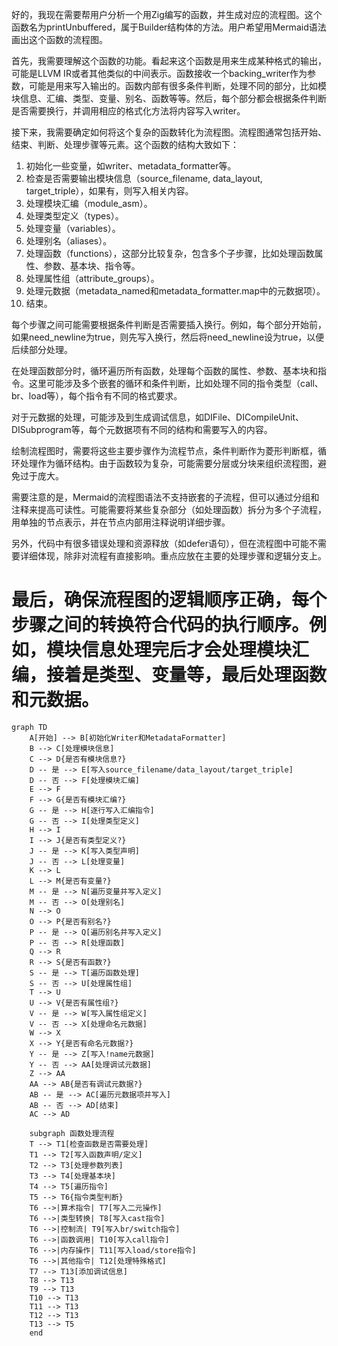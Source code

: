好的，我现在需要帮用户分析一个用Zig编写的函数，并生成对应的流程图。这个函数名为printUnbuffered，属于Builder结构体的方法。用户希望用Mermaid语法画出这个函数的流程图。

首先，我需要理解这个函数的功能。看起来这个函数是用来生成某种格式的输出，可能是LLVM IR或者其他类似的中间表示。函数接收一个backing_writer作为参数，可能是用来写入输出的。函数内部有很多条件判断，处理不同的部分，比如模块信息、汇编、类型、变量、别名、函数等等。然后，每个部分都会根据条件判断是否需要换行，并调用相应的格式化方法将内容写入writer。

接下来，我需要确定如何将这个复杂的函数转化为流程图。流程图通常包括开始、结束、判断、处理步骤等元素。这个函数的结构大致如下：

1. 初始化一些变量，如writer、metadata_formatter等。
2. 检查是否需要输出模块信息（source_filename, data_layout, target_triple），如果有，则写入相关内容。
3. 处理模块汇编（module_asm）。
4. 处理类型定义（types）。
5. 处理变量（variables）。
6. 处理别名（aliases）。
7. 处理函数（functions），这部分比较复杂，包含多个子步骤，比如处理函数属性、参数、基本块、指令等。
8. 处理属性组（attribute_groups）。
9. 处理元数据（metadata_named和metadata_formatter.map中的元数据项）。
10. 结束。

每个步骤之间可能需要根据条件判断是否需要插入换行。例如，每个部分开始前，如果need_newline为true，则先写入换行，然后将need_newline设为true，以便后续部分处理。

在处理函数部分时，循环遍历所有函数，处理每个函数的属性、参数、基本块和指令。这里可能涉及多个嵌套的循环和条件判断，比如处理不同的指令类型（call、br、load等），每个指令有不同的格式要求。

对于元数据的处理，可能涉及到生成调试信息，如DIFile、DICompileUnit、DISubprogram等，每个元数据项有不同的结构和需要写入的内容。

绘制流程图时，需要将这些主要步骤作为流程节点，条件判断作为菱形判断框，循环处理作为循环结构。由于函数较为复杂，可能需要分层或分块来组织流程图，避免过于庞大。

需要注意的是，Mermaid的流程图语法不支持嵌套的子流程，但可以通过分组和注释来提高可读性。可能需要将某些复杂部分（如处理函数）拆分为多个子流程，用单独的节点表示，并在节点内部用注释说明详细步骤。

另外，代码中有很多错误处理和资源释放（如defer语句），但在流程图中可能不需要详细体现，除非对流程有直接影响。重点应放在主要的处理步骤和逻辑分支上。

最后，确保流程图的逻辑顺序正确，每个步骤之间的转换符合代码的执行顺序。例如，模块信息处理完后才会处理模块汇编，接着是类型、变量等，最后处理函数和元数据。
================================================
```mermaid
graph TD
    A[开始] --> B[初始化Writer和MetadataFormatter]
    B --> C[处理模块信息]
    C --> D{是否有模块信息?}
    D -- 是 --> E[写入source_filename/data_layout/target_triple]
    D -- 否 --> F[处理模块汇编]
    E --> F
    F --> G{是否有模块汇编?}
    G -- 是 --> H[逐行写入汇编指令]
    G -- 否 --> I[处理类型定义]
    H --> I
    I --> J{是否有类型定义?}
    J -- 是 --> K[写入类型声明]
    J -- 否 --> L[处理变量]
    K --> L
    L --> M{是否有变量?}
    M -- 是 --> N[遍历变量并写入定义]
    M -- 否 --> O[处理别名]
    N --> O
    O --> P{是否有别名?}
    P -- 是 --> Q[遍历别名并写入定义]
    P -- 否 --> R[处理函数]
    Q --> R
    R --> S{是否有函数?}
    S -- 是 --> T[遍历函数处理]
    S -- 否 --> U[处理属性组]
    T --> U
    U --> V{是否有属性组?}
    V -- 是 --> W[写入属性组定义]
    V -- 否 --> X[处理命名元数据]
    W --> X
    X --> Y{是否有命名元数据?}
    Y -- 是 --> Z[写入!name元数据]
    Y -- 否 --> AA[处理调试元数据]
    Z --> AA
    AA --> AB{是否有调试元数据?}
    AB -- 是 --> AC[遍历元数据项并写入]
    AB -- 否 --> AD[结束]
    AC --> AD

    subgraph 函数处理流程
    T --> T1[检查函数是否需要处理]
    T1 --> T2[写入函数声明/定义]
    T2 --> T3[处理参数列表]
    T3 --> T4[处理基本块]
    T4 --> T5[遍历指令]
    T5 --> T6{指令类型判断}
    T6 -->|算术指令| T7[写入二元操作]
    T6 -->|类型转换| T8[写入cast指令]
    T6 -->|控制流| T9[写入br/switch指令]
    T6 -->|函数调用| T10[写入call指令]
    T6 -->|内存操作| T11[写入load/store指令]
    T6 -->|其他指令| T12[处理特殊格式]
    T7 --> T13[添加调试信息]
    T8 --> T13
    T9 --> T13
    T10 --> T13
    T11 --> T13
    T12 --> T13
    T13 --> T5
    end
```